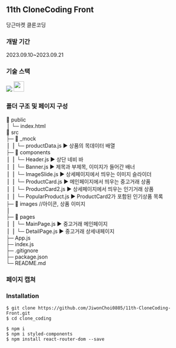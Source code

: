 ## 11th CloneCoding Front

당근마켓 클론코딩

### 개발 기간

2023.09.10~2023.09.21

### 기술 스택

<img src="https://img.shields.io/badge/React-61DAFB?style=flat&logo=React&logoColor=white"/>
<img src="https://img.shields.io/badge/styled_components-DB7093?style=flat-square&logo=styled-components&logoColor=white" height="28px"/>

### 폴더 구조 및 페이지 구성

📂 public <br/>
⎪ └─ index.html <br/>
📂 src <br/>
├─ 📂 _mock <br/>
⎪ ⎪ └─ productData.js            ▶︎ 상품의 목데이터 배열 <br/>
├─ 📂 components <br/>
⎪ ⎪ └─ Header.js                 ▶︎ 상단 네비 바 <br/>
⎪ ⎪ └─ Banner.js                 ▶︎ 제목과 부제목, 이미지가 들어간 배너 <br/>
⎪ ⎪ └─ ImageSlide.js             ▶︎ 상세페이지에서 띄우는 이미지 슬라이더 <br/>
⎪ ⎪ └─ ProductCard.js            ▶︎ 메인페이지에서 띄우는 중고거래 상품 <br/>
⎪ ⎪ └─ ProductCard2.js           ▶︎ 상세페이지에서 띄우는 인기거래 상품 <br/>
⎪ ⎪ └─ PopularProduct.js         ▶︎ ProductCard2가 포함된 인기상품 목록 <br/>
├─ 📂 images //아이콘, 상품 이미지 <br/>
⎪ <br/>
├─ 📂 pages <br/>
⎪ ⎪ └─ MainPage.js               ▶︎ 중고거래 메인페이지 <br/>
⎪ ⎪ └─ DetailPage.js             ▶︎ 중고거래 상세내페이지 <br/>
├─ App.js <br/>
├─ index.js <br/>
├─ .gitignore <br/>
├─ package.json <br/>
└─ README.md <br/>


### 페이지 캡쳐


### Installation
```
$ git clone https://github.com/JiwonChoi0805/11th-CloneCoding-Front.git
$ cd clone_coding

$ npm i
$ npm i styled-components
$ npm install react-router-dom --save
```
